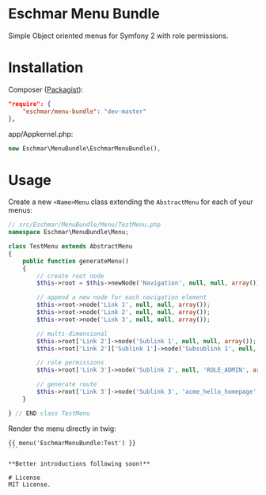 # Eschmar Menu Bundle
Simple Object oriented menus for Symfony 2 with role permissions.

# Installation
Composer (<a href="https://packagist.org/packages/eschmar/menu-bundle" target="_blank">Packagist</a>):
```json
"require": {
    "eschmar/menu-bundle": "dev-master"
},
```

app/Appkernel.php:
```php
new Eschmar\MenuBundle\EschmarMenuBundle(),
```

# Usage
Create a new ``<Name>Menu`` class extending the ``AbstractMenu`` for each of your menus:

````php
// src/Eschmar/MenuBundle/Menu/TestMenu.php
namespace Eschmar\MenuBundle\Menu;

class TestMenu extends AbstractMenu
{
    public function generateMenu()
    {
        // create root node
        $this->root = $this->newNode('Navigation', null, null, array());

        // append a new node for each navigation element
        $this->root->node('Link 1', null, null, array());
        $this->root->node('Link 2', null, null, array());
        $this->root->node('Link 3', null, null, array());

        // multi-dimensional
        $this->root['Link 2']->node('Sublink 1', null, null, array());
        $this->root['Link 2']['Sublink 1']->node('Subsublink 1', null, null, array());

        // role permissions
        $this->root['Link 3']->node('Sublink 2', null, 'ROLE_ADMIN', array());

        // generate route
        $this->root['Link 3']->node('Sublink 3', 'acme_hello_homepage', null, array());
    }

} // END class TestMenu
````

Render the menu directly in twig:
````Twig
{{ menu('EschmarMenuBundle:Test') }}
```

**Better introductions following soon!**

# License
MIT License.